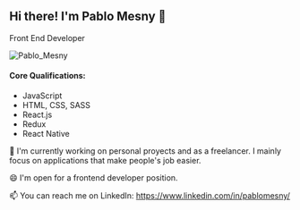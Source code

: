 ## Hi there! I'm Pablo Mesny 👋
Front End Developer

![Pablo_Mesny](https://user-images.githubusercontent.com/110203116/217905825-39e610f1-fed2-4359-b7c6-3ee906e056df.png)


#### Core Qualifications:
- JavaScript
- HTML, CSS, SASS
- React.js
- Redux
- React Native



🔭 I'm currently working on personal proyects and as a freelancer. I mainly focus on applications that make people's job easier.

😄 I'm open for a frontend developer position.

📫 You can reach me on LinkedIn: https://www.linkedin.com/in/pablomesny/
